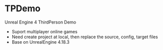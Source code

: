 # TPDemo
Unreal Engine 4 ThirdPerson Demo

- Suport multiplayer online games
- Need create project at local, then replace the source, config, target files
- Base on UnrealEngine 4.18.3
